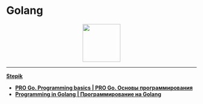 # Golang

<div id="header" align="center">
  <img src="https://upload.wikimedia.org/wikipedia/commons/thumb/0/05/Go_Logo_Blue.svg/1280px-Go_Logo_Blue.svg.png" width="100"/>
</div>

---

[**Stepik**](https://github.com/vypiemzalyubov/go/tree/main/Stepik)
  - [**PRO Go. Programming basics | PRO Go. Основы программирования**](https://github.com/vypiemzalyubov/go/tree/main/Stepik/PRO%20Go.%20Programming%20basics)
  - [**Programming in Golang | Программирование на Golang**](https://github.com/vypiemzalyubov/go/tree/main/Stepik/Programming%20in%20Golang)
